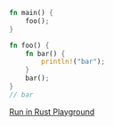 ```rust
fn main() {
    foo();
}

fn foo() {
    fn bar() {
        println!("bar");
    }
    bar();
}
// bar

```
[Run in Rust Playground](https://play.rust-lang.org/?version=stable&mode=debug&edition=2021&gist=333f01b84143fc4334a1a0fce7a20214&version=stable)
